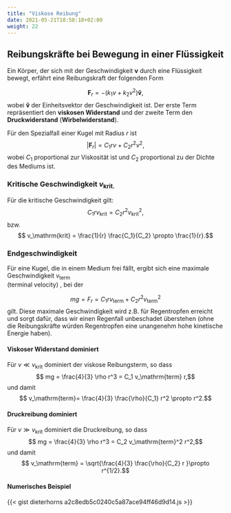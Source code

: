 ```yaml
---
title: "Viskose Reibung"
date: 2021-05-21T18:58:18+02:00
weight: 22
---
```

## Reibungskräfte bei Bewegung in einer Flüssigkeit 
Ein Körper, der sich mit der Geschwindigkeit $\mathbf{v}$ durch eine Flüssigkeit bewegt, erfährt eine Reibungskraft der folgenden Form

$$ \mathbf{F}_r = - (k_1 v + k_2 v^2) \mathbf{\hat{v}},$$
wobei $\mathbf{\hat{v}}$ der Einheitsvektor der Geschwindigkeit ist. 
Der erste Term repräsentiert den __viskosen Widerstand__ und der zweite Term  den __Druckwiderstand__ (__Wirbelwiderstand__). 

Für den Spezialfall einer Kugel mit Radius $r$ ist
$$ |\mathbf{F}_r| = C_1 r v + C_2 r^2 v^2,$$
wobei $C_1$ proportional zur Viskosität ist und $C_2$ proportional zu der Dichte des Mediums ist. 

### Kritische Geschwindigkeit $v_\mathrm{krit.}$
Für die kritische Geschwindigkeit gilt:
$$ C_1 r v_\mathrm{krit} = C_2 r^2 v_\mathrm{krit}^2,$$ 
bzw.
$$ v_\mathrm{krit} = \frac{1}{r} \frac{C_1}{C_2} \propto \frac{1}{r}.$$


### Endgeschwindigkeit
Für eine Kugel, die in einem Medium frei fällt, ergibt sich eine maximale Geschwindigkeit
$v_\mathrm{term}$  
(terminal velocity) , bei der 

$$mg = F_r = C_1rv_\mathrm{term} + C_2 r^2 v^2_\mathrm{term}$$
gilt. Diese maximale Geschwindigkeit wird z.B. für Regentropfen erreicht und sorgt dafür, dass
wir einen Regenfall unbeschadet überstehen (ohne die Reibungskräfte würden Regentropfen eine unangenehm hohe
kinetische Energie haben). 


#### Viskoser Widerstand dominiert
Für $v\ll v_\mathrm{krit}$ dominiert der viskose Reibungsterm, so dass
$$ mg = \frac{4}{3} \rho r^3 = C_1 v_\mathrm{term} r,$$
und damit
$$ v_\mathrm{term}= \frac{4}{3} \frac{\rho}{C_1} r^2 \propto r^2.$$


#### Druckreibung dominiert
Für $v\gg v_\mathrm{krit}$ dominiert die Druckreibung, so dass
$$ mg = \frac{4}{3} \rho r^3 = C_2 v_\mathrm{term}^2 r^2,$$
und damit
$$ v_\mathrm{term} = \sqrt{\frac{4}{3} \frac{\rho}{C_2} r }\propto r^{1/2}.$$

#### Numerisches Beispiel

{{< gist dieterhorns a2c8edb5c0240c5a87ace94ff46d9d14.js >}}








